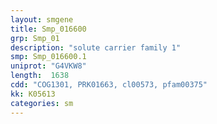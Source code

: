 ```yaml
---
layout: smgene
title: Smp_016600
grp: Smp_01
description: "solute carrier family 1"
smp: Smp_016600.1
uniprot: "G4VKW8"
length:  1638
cdd: "COG1301, PRK01663, cl00573, pfam00375"
kk: K05613
categories: sm
---
```

